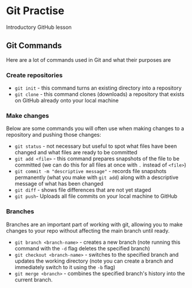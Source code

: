 # Git Practise
Introductory GitHub lesson

## Git Commands
Here are a lot of commands used in Git and what their purposes are

### Create repositories
- `git init` - this command turns an existing directory into a repository
- `git clone` - this command clones (downloads) a repository that exists on GitHub already onto your local machine

### Make changes
Below are some commands you will often use when making changes to a repository and pushing those changes:

- `git status` - not necessary but useful to spot what files have been changed and what files are ready to be committed
- `git add <file>` - this command prepares snapshots of the file to be committed (we can do this for all files at once with `.` instead of `<file>`)
- `git commit -m "descriptive message"` - records file snapshots permanently (what you make with `git add`) along with a descriptive message of what has been changed
- `git diff` - shows file differences that are not yet staged
- `git push`- Uploads all file commits on your local machine to GitHub

### Branches
Branches are an important part of working with git, allowing you to make changes to your repo without affecting the main branch until ready.
- `git branch <branch-name>` - creates a new branch (note running this command with the `-d` flag deletes the specified branch)
- `git checkout <branch-name>` - switches to the specified branch and updates the working directory (note you can create a branch and immediately switch to it using the `-b` flag)
- `git merge <branch>` - combines the specified branch's history into the current branch.